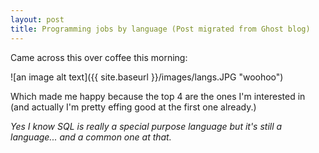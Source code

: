 ```yaml
---
layout: post
title: Programming jobs by language (Post migrated from Ghost blog)
---
```


Came across this over coffee this morning:

![an image alt text]({{ site.baseurl }}/images/langs.JPG "woohoo")

Which made me happy because the top 4 are the ones I'm interested in (and actually I'm pretty effing good at the first one already.)

_Yes I know SQL is really a special purpose language but it's still a language... and a common one at that._
